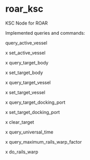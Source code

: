 # roar_ksc
KSC Node for ROAR

Implemented queries and commands:

  query_active_vessel

x set_active_vessel

x query_target_body

x set_target_body

x query_target_vessel

x set_target_vessel

x query_target_docking_port

x set_target_docking_port

x clear_target

x query_universal_time

x query_maximum_rails_warp_factor

x do_rails_warp

